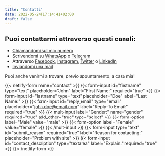 ```yaml
---
title: "Contatti"
date: 2022-05-24T17:14:41+02:00
draft: false
---
```


Puoi contattarmi attraverso questi canali:
------------------------------------------

* [Chiamandomi sul mio numero](tel:+393317438243)
* Scrivendomi su [WhatsApp](https://wa.me/393317438243) o [Telegram](https://t.me/nickciava98)
* Attraverso [Facebook](https://www.facebook.com/nciavarellait), [Instagram](https://www.instagram.com/niccolo.ciavarella), [Twitter](https://www.twitter.com/nickciava98) o [LinkedIn](https://www.linkedin.com/in/nickciava98)
* [Inviandomi una mail](mailto:niccolo.ciavarella@email.com)

[Puoi anche venirmi a trovare, previo appuntamento, a casa mia!](https://goo.gl/maps/VtGP3vzKpfs1mSwZ7)

{{< netlify-form name="contact" >}}
  {{< form-input id="firstname" type="text" placeholder="John" label="First Name:" required="true" >}}
  {{< form-input id="lastname" type="text" placeholder="Doe" label="Last Name:" >}}
  {{< form-input id="reply_email" type="email" placeholder="john.doe@email.com" label="Reply-To Email:" required="true" >}}
  {{< mult-input label="Gender:" name="gender" required="true" add_other="true" type="select" >}}
    {{< form-option label="Male" value="male" >}}
    {{< form-option label="Female" value="female" >}}
  {{< /mult-input >}}
  {{< form-input type="text" id="submit_reason" required="true" label="Reason for contacting:" placeholder="Problem with site" >}}
  {{< form-input id="contact_description" type="textarea" label="Explain:" required="true" >}}
{{< /netlify-form >}}
